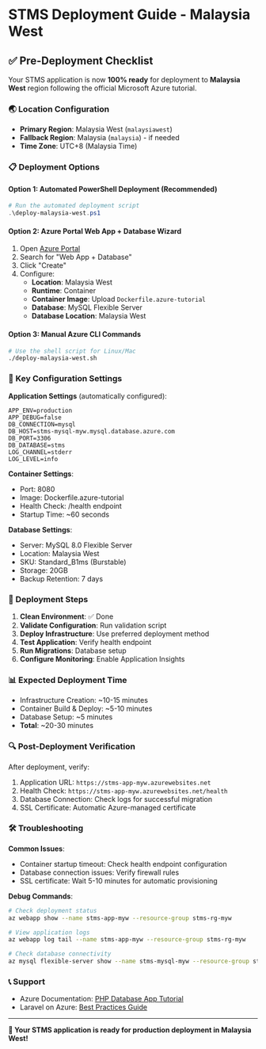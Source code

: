 # STMS Deployment Guide - Malaysia West

## ✅ Pre-Deployment Checklist

Your STMS application is now **100% ready** for deployment to **Malaysia West** region following the official Microsoft Azure tutorial.

### 🌏 Location Configuration
- **Primary Region**: Malaysia West (`malaysiawest`)
- **Fallback Region**: Malaysia (`malaysia`) - if needed
- **Time Zone**: UTC+8 (Malaysia Time)

### 📋 Deployment Options

#### Option 1: Automated PowerShell Deployment (Recommended)
```powershell
# Run the automated deployment script
.\deploy-malaysia-west.ps1
```

#### Option 2: Azure Portal Web App + Database Wizard
1. Open [Azure Portal](https://portal.azure.com)
2. Search for "Web App + Database"
3. Click "Create"
4. Configure:
   - **Location**: Malaysia West
   - **Runtime**: Container
   - **Container Image**: Upload `Dockerfile.azure-tutorial`
   - **Database**: MySQL Flexible Server
   - **Database Location**: Malaysia West

#### Option 3: Manual Azure CLI Commands
```bash
# Use the shell script for Linux/Mac
./deploy-malaysia-west.sh
```

### 🔧 Key Configuration Settings

**Application Settings** (automatically configured):
```
APP_ENV=production
APP_DEBUG=false
DB_CONNECTION=mysql
DB_HOST=stms-mysql-myw.mysql.database.azure.com
DB_PORT=3306
DB_DATABASE=stms
LOG_CHANNEL=stderr
LOG_LEVEL=info
```

**Container Settings**:
- Port: 8080
- Image: Dockerfile.azure-tutorial
- Health Check: /health endpoint
- Startup Time: ~60 seconds

**Database Settings**:
- Server: MySQL 8.0 Flexible Server
- Location: Malaysia West
- SKU: Standard_B1ms (Burstable)
- Storage: 20GB
- Backup Retention: 7 days

### 🚀 Deployment Steps

1. **Clean Environment**: ✅ Done
2. **Validate Configuration**: Run validation script
3. **Deploy Infrastructure**: Use preferred deployment method
4. **Test Application**: Verify health endpoint
5. **Run Migrations**: Database setup
6. **Configure Monitoring**: Enable Application Insights

### 📊 Expected Deployment Time
- Infrastructure Creation: ~10-15 minutes
- Container Build & Deploy: ~5-10 minutes
- Database Setup: ~5 minutes
- **Total**: ~20-30 minutes

### 🔍 Post-Deployment Verification

After deployment, verify:
1. Application URL: `https://stms-app-myw.azurewebsites.net`
2. Health Check: `https://stms-app-myw.azurewebsites.net/health`
3. Database Connection: Check logs for successful migration
4. SSL Certificate: Automatic Azure-managed certificate

### 🛠️ Troubleshooting

**Common Issues**:
- Container startup timeout: Check health endpoint configuration
- Database connection issues: Verify firewall rules
- SSL certificate: Wait 5-10 minutes for automatic provisioning

**Debug Commands**:
```bash
# Check deployment status
az webapp show --name stms-app-myw --resource-group stms-rg-myw

# View application logs
az webapp log tail --name stms-app-myw --resource-group stms-rg-myw

# Check database connectivity
az mysql flexible-server show --name stms-mysql-myw --resource-group stms-rg-myw
```

### 📞 Support
- Azure Documentation: [PHP Database App Tutorial](https://learn.microsoft.com/en-us/azure/mysql/flexible-server/tutorial-php-database-app)
- Laravel on Azure: [Best Practices Guide](https://docs.microsoft.com/en-us/azure/app-service/quickstart-php)

---
**🌟 Your STMS application is ready for production deployment in Malaysia West!**
